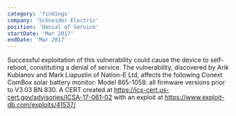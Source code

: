 ```yaml
---
category: 'findings'
company: 'Schneider Electric'
position: 'Denial of Service'
startDate: 'Mar 2017'
endDate: 'Mar 2017'
---
```


Successful exploitation of this vulnerability could cause the device to self-reboot, constituting a denial of service.
The vulnerability, discovered by Arik Kublanov and Mark Liapustin of Nation-E Ltd, affects the following Conext ComBox solar battery monitor: Model 865-1058: all firmware versions prior to V3.03 BN 830.
A CERT created at https://ics-cert.us-cert.gov/advisories/ICSA-17-061-02 with an exploit at https://www.exploit-db.com/exploits/41537/
